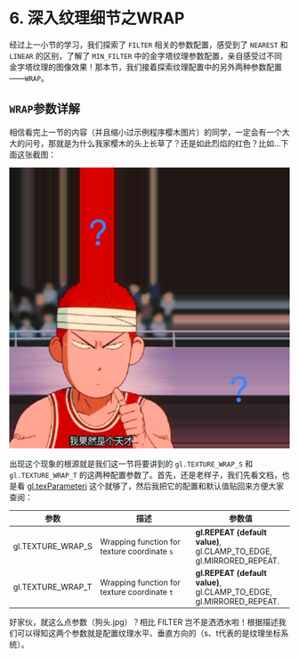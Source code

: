 # 6. 深入纹理细节之WRAP

经过上一小节的学习，我们探索了 `FILTER` 相关的参数配置，感受到了 `NEAREST` 和 `LINEAR` 的区别，了解了 `MIN_FILTER` 中的金字塔纹理参数配置，亲自感受过不同金字塔纹理的图像效果！那本节，我们接着探索纹理配置中的另外两种参数配置——`WRAP`。

## `WRAP`参数详解

相信看完上一节的内容（并且缩小过示例程序樱木图片）的同学，一定会有一个大大的问号，那就是为什么我家樱木的头上长草了？还是如此烈焰的红色？比如...下面这张截图：

![6.1](../../public/images/third/6.1.png)

出现这个现象的根源就是我们这一节将要讲到的 `gl.TEXTURE_WRAP_S` 和 `gl.TEXTURE_WRAP_T` 的这两种配置参数了。首先，还是老样子，我们先看文档，也是看 [gl.texParameteri](https://developer.mozilla.org/en-US/docs/Web/API/WebGLRenderingContext/texParameter) 这个就够了，然后我把它的配置和默认值贴回来方便大家查阅：

| 参数              | 描述                                         | 参数值                                                                  |
|-------------------|----------------------------------------------|-------------------------------------------------------------------------|
| gl.TEXTURE_WRAP_S | Wrapping function for texture coordinate `s` | **gl.REPEAT (default value)**,<br>gl.CLAMP_TO_EDGE,<br> gl.MIRRORED_REPEAT. |
| gl.TEXTURE_WRAP_T | Wrapping function for texture coordinate `t` | **gl.REPEAT (default value)**,<br>gl.CLAMP_TO_EDGE,<br> gl.MIRRORED_REPEAT.     |

好家伙，就这么点参数（狗头.jpg）？相比 FILTER 岂不是洒洒水啦！根据描述我们可以得知这两个参数就是配置纹理水平、垂直方向的（s、t代表的是纹理坐标系统）。
